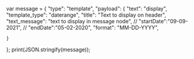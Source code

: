 var message = {
    "type": "template",
    "payload": {
        "text": "display",
        "template_type": "daterange",
        "title": "Text to display on header",
        "text_message": "text to display in message node",
        // "startDate":"09-09-2021",
        // "endDate":"05-02-2020",
        "format": "MM-DD-YYYY",

    }
};
print(JSON.stringify(message));
